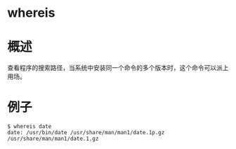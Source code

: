 whereis
===

# 概述

查看程序的搜索路径，当系统中安装同一个命令的多个版本时，这个命令可以派上用场。

# 例子

```
$ whereis date
date: /usr/bin/date /usr/share/man/man1/date.1p.gz /usr/share/man/man1/date.1.gz
```
